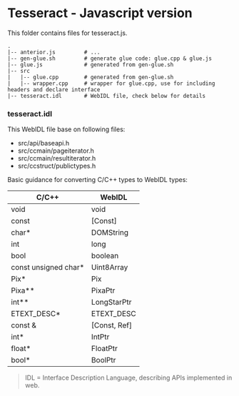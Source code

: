 Tesseract - Javascript version
==============================

This folder contains files for tesseract.js.

```
.
|-- anterior.js         # ...
|-- gen-glue.sh         # generate glue code: glue.cpp & glue.js
|-- glue.js             # generated from gen-glue.sh
|-- src
|   |-- glue.cpp        # generated from gen-glue.sh
|   |-- wrapper.cpp     # wrapper for glue.cpp, use for including headers and declare interface
|-- tesseract.idl       # WebIDL file, check below for details
```

### tesseract.idl

This WebIDL file base on following files:

- src/api/baseapi.h
- src/ccmain/pageiterator.h
- src/ccmain/resultiterator.h
- src/ccstruct/publictypes.h

Basic guidance for converting C/C++ types to WebIDL types:

| C/C++ | WebIDL |
| ----- | ------ |
| void | void |
| const | [Const] |
| char\* | DOMString |
| int | long |
| bool | boolean |
| const unsigned char\* | Uint8Array |
| Pix\* | Pix |
| Pixa\*\* | PixaPtr |
| int\*\* | LongStarPtr |
| ETEXT\_DESC\* | ETEXT\_DESC |
| const & | [Const, Ref] |
| int\* | IntPtr |
| float\* | FloatPtr |
| bool\* | BoolPtr |

> IDL = Interface Description Language, describing APIs implemented in web.
